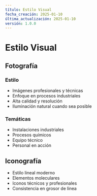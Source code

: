 ```yaml
---
título: Estilo Visual
fecha_creación: 2025-01-10
última_actualización: 2025-01-10
versión: 1.0.0
---
```


# Estilo Visual

## Fotografía

### Estilo

- Imágenes profesionales y técnicas
- Enfoque en procesos industriales
- Alta calidad y resolución
- Iluminación natural cuando sea posible

### Temáticas

- Instalaciones industriales
- Procesos químicos
- Equipo técnico
- Personal en acción

## Iconografía

- Estilo lineal moderno
- Elementos moleculares
- Iconos técnicos y profesionales
- Consistencia en grosor de línea